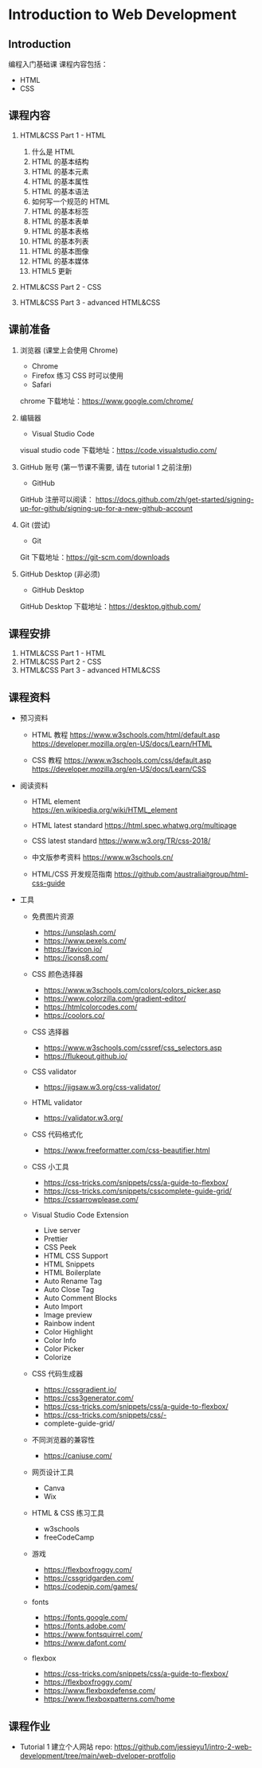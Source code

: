 # Introduction to Web Development

## Introduction

编程入门基础课
课程内容包括：

- HTML
- CSS

## 课程内容

1. HTML&CSS Part 1 - HTML

   1. 什么是 HTML
   2. HTML 的基本结构
   3. HTML 的基本元素
   4. HTML 的基本属性
   5. HTML 的基本语法
   6. 如何写一个规范的 HTML
   7. HTML 的基本标签
   8. HTML 的基本表单
   9. HTML 的基本表格
   10. HTML 的基本列表
   11. HTML 的基本图像
   12. HTML 的基本媒体
   13. HTML5 更新

2. HTML&CSS Part 2 - CSS
3. HTML&CSS Part 3 - advanced HTML&CSS

## 课前准备

1. 浏览器 (课堂上会使用 Chrome)

   - Chrome
   - Firefox 练习 CSS 时可以使用
   - Safari

   chrome 下载地址：https://www.google.com/chrome/

2. 编辑器

   - Visual Studio Code

   visual studio code 下载地址：https://code.visualstudio.com/

3. GitHub 账号 (第一节课不需要, 请在 tutorial 1 之前注册)

   - GitHub

   GitHub 注册可以阅读：
   https://docs.github.com/zh/get-started/signing-up-for-github/signing-up-for-a-new-github-account

4. Git (尝试)

   - Git

   Git 下载地址：https://git-scm.com/downloads

5. GitHub Desktop (非必须)

   - GitHub Desktop

   GitHub Desktop 下载地址：https://desktop.github.com/

## 课程安排

1. HTML&CSS Part 1 - HTML
2. HTML&CSS Part 2 - CSS
3. HTML&CSS Part 3 - advanced HTML&CSS

## 课程资料

- 预习资料

  - HTML 教程
    https://www.w3schools.com/html/default.asp
    https://developer.mozilla.org/en-US/docs/Learn/HTML

  - CSS 教程
    https://www.w3schools.com/css/default.asp
    https://developer.mozilla.org/en-US/docs/Learn/CSS

- 阅读资料

  - HTML element  
    https://en.wikipedia.org/wiki/HTML_element

  - HTML latest standard
    https://html.spec.whatwg.org/multipage

  - CSS latest standard
    https://www.w3.org/TR/css-2018/

  - 中文版参考资料
    https://www.w3schools.cn/

  - HTML/CSS 开发规范指南
    https://github.com/australiaitgroup/html-css-guide

- 工具

  - 免费图片资源

    - https://unsplash.com/
    - https://www.pexels.com/
    - https://favicon.io/
    - https://icons8.com/

  - CSS 颜色选择器

    - https://www.w3schools.com/colors/colors_picker.asp
    - https://www.colorzilla.com/gradient-editor/
    - https://htmlcolorcodes.com/
    - https://coolors.co/

  - CSS 选择器

    - https://www.w3schools.com/cssref/css_selectors.asp
    - https://flukeout.github.io/

  - CSS validator

    - https://jigsaw.w3.org/css-validator/

  - HTML validator

    - https://validator.w3.org/

  - CSS 代码格式化

    - https://www.freeformatter.com/css-beautifier.html

  - CSS 小工具

    - https://css-tricks.com/snippets/css/a-guide-to-flexbox/
    - https://css-tricks.com/snippets/csscomplete-guide-grid/
    - https://cssarrowplease.com/

  - Visual Studio Code Extension

    - Live server
    - Prettier
    - CSS Peek
    - HTML CSS Support
    - HTML Snippets
    - HTML Boilerplate
    - Auto Rename Tag
    - Auto Close Tag
    - Auto Comment Blocks
    - Auto Import
    - Image preview
    - Rainbow indent
    - Color Highlight
    - Color Info
    - Color Picker
    - Colorize

  - CSS 代码生成器

    - https://cssgradient.io/
    - https://css3generator.com/
    - https://css-tricks.com/snippets/css/a-guide-to-flexbox/
    - https://css-tricks.com/snippets/css/-
    - complete-guide-grid/

  - 不同浏览器的兼容性

    - https://caniuse.com/

  - 网页设计工具

    - Canva
    - Wix

  - HTML & CSS 练习工具

    - w3schools
    - freeCodeCamp

  - 游戏

    - https://flexboxfroggy.com/
    - https://cssgridgarden.com/
    - https://codepip.com/games/

  - fonts

    - https://fonts.google.com/
    - https://fonts.adobe.com/
    - https://www.fontsquirrel.com/
    - https://www.dafont.com/

  - flexbox
    - https://css-tricks.com/snippets/css/a-guide-to-flexbox/
    - https://flexboxfroggy.com/
    - https://www.flexboxdefense.com/
    - https://www.flexboxpatterns.com/home

## 课程作业

- Tutorial 1
  建立个人网站
  repo: https://github.com/jessieyu1/intro-2-web-development/tree/main/web-dveloper-protfolio
